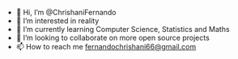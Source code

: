 - 👋 Hi, I’m @ChrishaniFernando
- 👀 I’m interested in reality
- 🌱 I’m currently learning Computer Science, Statistics and Maths
- 💞️ I’m looking to collaborate on more open source projects
- 📫 How to reach me fernandochrishani66@gmail.com

<!---
ChrishaniFernando/ChrishaniFernando is a ✨ special ✨ repository because its `README.md` (this file) appears on your GitHub profile.
You can click the Preview link to take a look at your changes.
--->
